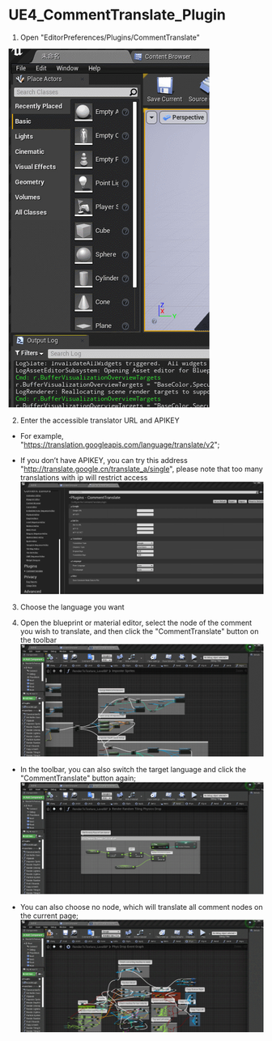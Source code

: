 # UE4_CommentTranslate_Plugin


1. Open "EditorPreferences/Plugins/CommentTranslate"

![](https://github.com/shuizhujianpan/UE4_CommentTranslate_Plugin/blob/9cce89b603d07d03b343c98957efe39ca2f7e41d/picture/1.gif)

2. Enter the accessible translator URL and APIKEY
* For example, "https://translation.googleapis.com/language/translate/v2";

* If you don’t have APIKEY, you can try this address "http://translate.google.cn/translate_a/single", please note that too many translations with ip will restrict access
![](https://github.com/shuizhujianpan/UE4_CommentTranslate_Plugin/blob/9cce89b603d07d03b343c98957efe39ca2f7e41d/picture/2.gif)

3. Choose the language you want

4. Open the blueprint or material editor, select the node of the comment you wish to translate, and then click the "CommentTranslate" button on the toolbar
![](https://github.com/shuizhujianpan/UE4_CommentTranslate_Plugin/blob/9cce89b603d07d03b343c98957efe39ca2f7e41d/picture/3.gif)

* In the toolbar, you can also switch the target language and click the "CommentTranslate" button again;
![](https://github.com/shuizhujianpan/UE4_CommentTranslate_Plugin/blob/9cce89b603d07d03b343c98957efe39ca2f7e41d/picture/4.gif)

* You can also choose no node, which will translate all comment nodes on the current page;
![](https://github.com/shuizhujianpan/UE4_CommentTranslate_Plugin/blob/9cce89b603d07d03b343c98957efe39ca2f7e41d/picture/5.gif)
